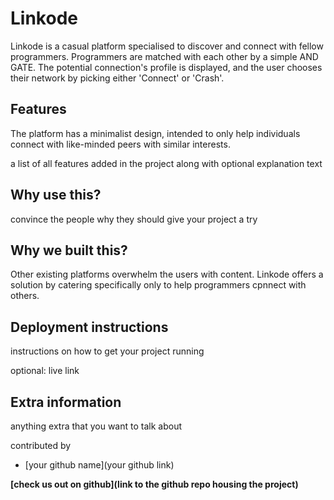 # Linkode

Linkode is a casual platform specialised to discover and connect with fellow programmers. Programmers are matched with each other by a simple AND GATE. The potential connection's profile is displayed, and the user chooses their network by picking either 'Connect' or 'Crash'.

## Features

The platform has a minimalist design, intended to only help individuals connect with like-minded peers with similar interests.

a list of all features added in the project along with optional explanation text

## Why use this?

convince the people why they should give your project a try

## Why we built this?

Other existing platforms overwhelm the users with content. Linkode offers a solution by catering specifically only to help programmers cpnnect with others.

## Deployment instructions

instructions on how to get your project running 

optional: live link

## Extra information 

anything extra that you want to talk about

contributed by
- [your github name](your github link)

**[check us out on github](link to the github repo housing the project)**
